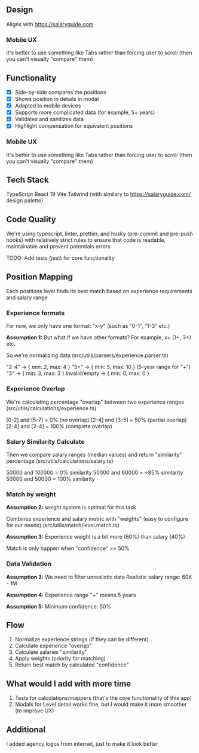 ## Design

Aligns with https://salaryguide.com

### Mobile UX

It's better to use something like Tabs rather than forcing user to scroll (then you can't visually "compare" them)

## Functionality

* [X] Side-by-side compares the positions
* [X] Shows position in details in modal
* [X] Adapted to mobile devices
* [X] Supports more complicated data (for example, 5+ years)
* [X] Validates and sanitizes data
* [X] Highlight compensation for equivalent positions

### Mobile UX

It's better to use something like Tabs rather than forcing user to scroll (then you can't visually "compare" them)

## Tech Stack

TypeScript
React 19
Vite
Tailwind (with similary to https://salaryguide.com/ design palette)

## Code Quality

We're using typescript, linter, prettier, and husky (pre-commit and pre-push hooks) with relatively strict rules to ensure that code is readable, maintainable and prevent potentials errors

TODO: Add tests (jest) for core functionality

## Position Mapping

Each positions level finds its best match based on experience requirements and salary range

### Experience formats

For now, we only have one format: "x-y" (such as "0-1", "1-3" etc.)

**Assumption 1:** But what if we have other formats? For example, x+ (1+, 3+) etc.

So we're normalizing data (src/utils/parsers/experience.parser.ts)

"2-4" → { min: 2, max: 4 }
"5+" → { min: 5, max: 10 } (5-year range for "+")
"3" → { min: 3, max: 3 }
Invalid/empty → { min: 0, max: 0 }

### Experience Overlap

We're calculating percentage "overlap" between two experience ranges (src/utils/calculations/experience.ts)

[0-2] and [5-7] = 0% (no overlap)
[2-4] and [3-5] = 50% (partial overlap)
[2-4] and [2-4] = 100% (complete overlap)

### Salary Similarity Calculate

Then we compare salary ranges (median values) and return "similarity" percentage (src/utils/calculations/salary.ts)

50000 and 100000 = 0% similarity
50000 and 60000 = ~85% similarity
50000 and 50000 = 100% similarity

### Match by weight

**Assumption 2:** weight system is optimal for this task

Combines experience and salary metric with "weights" (easy to configure for our needs) (src/utils/match/level.match.ts)

**Assumption 3:** Experience weight is a bit more (60%) than salary (40%)

Match is only happen when "confidence" >= 50%

### Data Validation

**Assumption 3:** We need to filter unrealistic data
Realistic salary range: 60K - 1M

**Assumption 4:** Experience range "+" means 5 years

**Assumption 5:** Minimum confidence: 50%

## Flow

1. Normalize experience strings (if they can be different)
2. Calculate experience "overlap"
3. Calculate salaries "similarity"
4. Apply weights (priority for matching)
5. Return best match by calculated "confidence"

## What would I add with more time

1. Tests for calculations/mappers (that's the core functionality of this app)
2. Modals for Level detail works fine, but I would make it more smoother (to improve UX)

## Additional

I added agency logos from internet, just to make it look better
